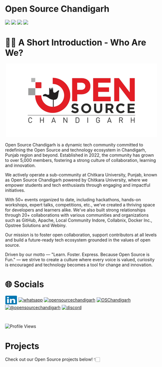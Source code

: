 # Open Source Chandigarh 
<p>
  <img src="https://img.shields.io/badge/Learn -✨-ff0000"/>
  <img src="https://img.shields.io/badge/Foster -✨-ff0000"/>
  <img src="https://img.shields.io/badge/Express -✨-ff0000"/>
  <img src="https://img.shields.io/badge/Open Source is Fun-❤️-white"/>
</p>


# 🙋‍♀️ A Short Introduction - Who Are We?
<div align="center">
  <img src="./Images/osc-logo-new.png" alt="O-S-C" />
</div>

Open Source Chandigarh is a dynamic tech community committed to redefining the Open Source and technology ecosystem in Chandigarh, Punjab region and beyond. Established in 2022, the community has grown to over 5,000 members, fostering a strong culture of collaboration, learning and innovation.

We actively operate a sub-community at Chitkara University, Punjab, known as Open Source Chandigarh powered by Chitkara University, where we empower students and tech enthusiasts through engaging and impactful initiatives.

With 50+ events organized to date, including hackathons, hands-on workshops, expert talks, competitions, etc., we’ve created a thriving space for developers and learners alike. We've also built strong relationships through 20+ collaborations with various communities and organizations such as GitHub, Apache, Local Community Indore, Collabnix, Docker Inc., Opstree Solutions and Webiny.

Our mission is to foster open collaboration, support contributors at all levels and build a future-ready tech ecosystem grounded in the values of open source.

Driven by our motto — "Learn. Foster. Express. Because Open Source is Fun." — we strive to create a culture where every voice is valued, curiosity is encouraged and technology becomes a tool for change and innovation.

# 🌐 Socials
<p align="left">
<a href="https://www.linkedin.com/company/open-source-chandigarh/" target="_blank"><img align="center" src="https://raw.githubusercontent.com/devicons/devicon/ca28c779441053191ff11710fe24a9e6c23690d6/icons/linkedin/linkedin-original.svg" height="30" width="40" /></a>
<a href="https://www.whatsapp.com/channel/0029Va5VPcs42Dcg5T1vaB12" target="_blank"><img align="center" src="https://raw.githubusercontent.com/rahuldkjain/github-profile-readme-generator/master/src/images/icons/Social/whatsapp.svg" alt="whatsapp" height="30" width="40" /></a>
<a href="https://www.instagram.com/opensourcechandigarh/" target="_blank"><img align="center" src="https://raw.githubusercontent.com/rahuldkjain/github-profile-readme-generator/master/src/images/icons/Social/instagram.svg" alt="opensourcechandigarh" height="30" width="40" /></a>
<a href="https://x.com/OSChandigarh" target="_blank">
  <img align="center" width="40" height="30" alt="OSChandigarh" src="https://github.com/user-attachments/assets/dbadd653-1a61-41c1-9b32-22f718271e34" />
</a>
<a href="https://www.youtube.com/@opensourcechandigarh" target="_blank"><img align="center" src="https://raw.githubusercontent.com/rahuldkjain/github-profile-readme-generator/master/src/images/icons/Social/youtube.svg" alt="@opensourcechandigarh" height="30" width="40" /></a>
<a href="https://discord.gg/CqD6HY732h" target="_blank"><img align="center" src="https://raw.githubusercontent.com/rahuldkjain/github-profile-readme-generator/master/src/images/icons/Social/discord.svg" alt="discord" height="30" width="40" /></a>
</p>

<br>

<p align="left">
  <img src="https://komarev.com/ghpvc/?username=Open-Source-Chandigarh&label=Profile%20views&color=ff0000&style=flat" alt="Profile Views" />
</p>

# Projects
Check out our Open Source projects below! 👇🏻
